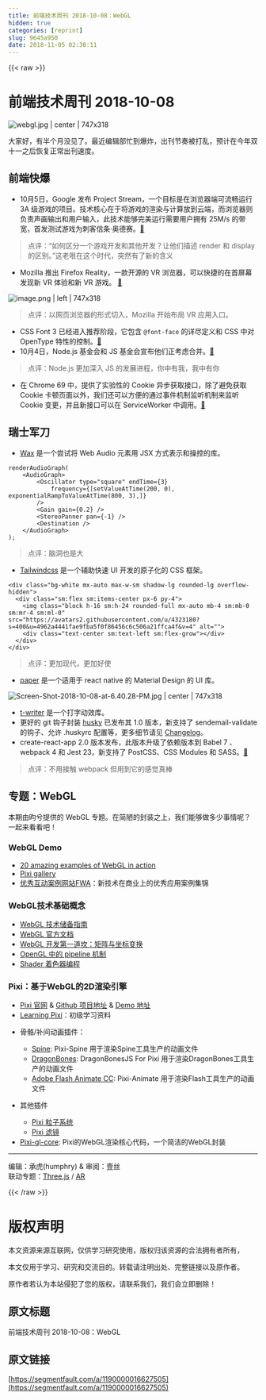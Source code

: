 ```yaml
---
title: 前端技术周刊 2018-10-08：WebGL
hidden: true
categories: [reprint]
slug: 9645a950
date: 2018-11-05 02:30:11
---
```


{{< raw >}}
<h1 id="articleHeader0">&#x524D;&#x7AEF;&#x6280;&#x672F;&#x5468;&#x520A; 2018-10-08</h1><p><span class="img-wrap"><img data-src="/img/remote/1460000016627508?w=1000&amp;h=426" src="https://static.alili.tech/img/remote/1460000016627508?w=1000&amp;h=426" alt="webgl.jpg | center | 747x318" title="webgl.jpg | center | 747x318" style="cursor:pointer;display:inline"></span></p><p>&#x5927;&#x5BB6;&#x597D;&#xFF0C;&#x6709;&#x534A;&#x4E2A;&#x6708;&#x6CA1;&#x89C1;&#x4E86;&#x3002;&#x6700;&#x8FD1;&#x7F16;&#x8F91;&#x90E8;&#x5FD9;&#x5230;&#x7206;&#x70B8;&#xFF0C;&#x51FA;&#x520A;&#x8282;&#x594F;&#x88AB;&#x6253;&#x4E71;&#xFF0C;&#x9884;&#x8BA1;&#x5728;&#x4ECA;&#x5E74;&#x53CC;&#x5341;&#x4E00;&#x4E4B;&#x540E;&#x6062;&#x590D;&#x6B63;&#x5E38;&#x51FA;&#x520A;&#x901F;&#x5EA6;&#x3002;</p><h2 id="articleHeader1">&#x524D;&#x7AEF;&#x5FEB;&#x7206;</h2><ul><li>10&#x6708;5&#x65E5;&#xFF0C;Google &#x53D1;&#x5E03; Project Stream&#xFF0C;&#x4E00;&#x4E2A;&#x76EE;&#x6807;&#x662F;&#x5728;&#x6D4F;&#x89C8;&#x5668;&#x7AEF;&#x53EF;&#x6D41;&#x7545;&#x8FD0;&#x884C; 3A &#x7EA7;&#x6E38;&#x620F;&#x7684;&#x9879;&#x76EE;&#x3002;&#x6280;&#x672F;&#x6838;&#x5FC3;&#x5728;&#x4E8E;&#x5C06;&#x6E38;&#x620F;&#x7684;&#x6E32;&#x67D3;&#x4E0E;&#x8BA1;&#x7B97;&#x653E;&#x5230;&#x4E91;&#x7AEF;&#xFF0C;&#x800C;&#x6D4F;&#x89C8;&#x5668;&#x5219;&#x8D1F;&#x8D23;&#x58F0;&#x753B;&#x8F93;&#x51FA;&#x548C;&#x7528;&#x6237;&#x8F93;&#x5165;&#xFF0C;&#x6B64;&#x6280;&#x672F;&#x80FD;&#x591F;&#x5B8C;&#x7F8E;&#x8FD0;&#x884C;&#x9700;&#x8981;&#x7528;&#x6237;&#x62E5;&#x6709; 25M/s &#x7684;&#x5E26;&#x5BBD;&#xFF0C;&#x9996;&#x53D1;&#x6D4B;&#x8BD5;&#x6E38;&#x620F;&#x4E3A;&#x523A;&#x5BA2;&#x4FE1;&#x6761;&#xB7;&#x5965;&#x5FB7;&#x8D5B;&#x3002;<a href="https://blog.google/technology/developers/pushing-limits-streaming-technology/" rel="nofollow noreferrer" target="_blank">&#x1F517;</a></li></ul><blockquote>&#x70B9;&#x8BC4;&#xFF1A;&#x201C;&#x5982;&#x4F55;&#x533A;&#x5206;&#x4E00;&#x4E2A;&#x6E38;&#x620F;&#x5F00;&#x53D1;&#x548C;&#x5176;&#x4ED6;&#x5F00;&#x53D1;&#xFF1F;&#x8BA9;&#x4ED6;&#x4EEC;&#x63CF;&#x8FF0; render &#x548C; display &#x7684;&#x533A;&#x522B;&#x3002;&#x201D;&#x8FD9;&#x8001;&#x54CF;&#x5728;&#x8FD9;&#x4E2A;&#x65F6;&#x4EE3;&#xFF0C;&#x7A81;&#x7136;&#x6709;&#x4E86;&#x65B0;&#x7684;&#x542B;&#x4E49;</blockquote><ul><li>Mozilla &#x63A8;&#x51FA; Firefox Reality&#xFF0C;&#x4E00;&#x6B3E;&#x5F00;&#x6E90;&#x7684; VR &#x6D4F;&#x89C8;&#x5668;&#xFF0C;&#x53EF;&#x4EE5;&#x5FEB;&#x6377;&#x7684;&#x5728;&#x9996;&#x5C4F;&#x5E55;&#x53D1;&#x73B0;&#x65B0; VR &#x4F53;&#x9A8C;&#x548C;&#x65B0; VR &#x6E38;&#x620F;&#x3002; <a href="https://blog.mozilla.org/blog/2018/09/18/firefox-reality-now-available/" rel="nofollow noreferrer" target="_blank">&#x1F517;</a></li></ul><p><span class="img-wrap"><img data-src="/img/remote/1460000016627509?w=1000&amp;h=426" src="https://static.alili.tech/img/remote/1460000016627509?w=1000&amp;h=426" alt="image.png | left | 747x318" title="image.png | left | 747x318" style="cursor:pointer;display:inline"></span></p><blockquote>&#x70B9;&#x8BC4;&#xFF1A;&#x4EE5;&#x7F51;&#x9875;&#x6D4F;&#x89C8;&#x5668;&#x7684;&#x5F62;&#x5F0F;&#x5207;&#x5165;&#xFF0C;Mozilla &#x5F00;&#x59CB;&#x5E03;&#x5C40; VR &#x5E94;&#x7528;&#x5165;&#x53E3;&#x3002;</blockquote><ul><li>CSS Font 3 &#x5DF2;&#x7ECF;&#x8FDB;&#x5165;&#x63A8;&#x8350;&#x9636;&#x6BB5;&#xFF0C;&#x5B83;&#x5305;&#x542B; <code>@font-face</code> &#x7684;&#x8BE6;&#x5C3D;&#x5B9A;&#x4E49;&#x548C; CSS &#x4E2D;&#x5BF9; OpenType &#x7279;&#x6027;&#x7684;&#x63A7;&#x5236;&#x3002;<a href="https://www.w3.org/blog/2018/09/css-fonts-3-is-a-w3c-recommendation/" rel="nofollow noreferrer" target="_blank">&#x1F517;</a></li><li>10&#x6708;4&#x65E5;&#xFF0C;Node.js &#x57FA;&#x91D1;&#x4F1A;&#x548C; JS &#x57FA;&#x91D1;&#x4F1A;&#x5BA3;&#x5E03;&#x4ED6;&#x4EEC;&#x6B63;&#x8003;&#x8651;&#x5408;&#x5E76;&#x3002;<a href="https://medium.com/@nodejs/the-node-js-foundation-and-js-foundation-announce-an-intent-to-merge-a-message-from-the-boards-8a2e4a5cbd2b" rel="nofollow noreferrer" target="_blank">&#x1F517;</a></li></ul><blockquote>&#x70B9;&#x8BC4;&#xFF1A;Node.js &#x66F4;&#x52A0;&#x6DF1;&#x5165; JS &#x7684;&#x53D1;&#x5C55;&#x8FDB;&#x7A0B;&#xFF0C;&#x4F60;&#x4E2D;&#x6709;&#x6211;&#xFF0C;&#x6211;&#x4E2D;&#x6709;&#x4F60;</blockquote><ul><li>&#x5728; Chrome 69 &#x4E2D;&#xFF0C;&#x63D0;&#x4F9B;&#x4E86;&#x5B9E;&#x9A8C;&#x6027;&#x7684; Cookie &#x5F02;&#x6B65;&#x83B7;&#x53D6;&#x63A5;&#x53E3;&#xFF0C;&#x9664;&#x4E86;&#x907F;&#x514D;&#x83B7;&#x53D6; Cookie &#x5361;&#x987F;&#x9875;&#x9762;&#x4EE5;&#x5916;&#xFF0C;&#x6211;&#x4EEC;&#x8FD8;&#x53EF;&#x4EE5;&#x65B9;&#x4FBF;&#x7684;&#x901A;&#x8FC7;&#x4E8B;&#x4EF6;&#x673A;&#x5236;&#x76D1;&#x542C;&#x673A;&#x5236;&#x6765;&#x76D1;&#x542C; Cookie &#x53D8;&#x66F4;&#xFF0C;&#x5E76;&#x4E14;&#x65B0;&#x63A5;&#x53E3;&#x53EF;&#x4EE5;&#x5728; ServiceWorker &#x4E2D;&#x8C03;&#x7528;&#x3002;<a href="https://developers.google.com/web/updates/2018/09/asynchronous-access-to-http-cookies" rel="nofollow noreferrer" target="_blank">&#x1F517;</a></li></ul><h2 id="articleHeader2">&#x745E;&#x58EB;&#x519B;&#x5200;</h2><ul><li><a href="https://github.com/jamesseanwright/wax" rel="nofollow noreferrer" target="_blank">Wax</a> &#x662F;&#x4E00;&#x4E2A;&#x5C1D;&#x8BD5;&#x5C06; Web Audio &#x5143;&#x7D20;&#x7528; JSX &#x65B9;&#x5F0F;&#x8868;&#x793A;&#x548C;&#x64CD;&#x63A7;&#x7684;&#x5E93;&#x3002;</li></ul><div class="widget-codetool" style="display:none"><div class="widget-codetool--inner"><span class="selectCode code-tool" data-toggle="tooltip" data-placement="top" title="" data-original-title="&#x5168;&#x9009;"></span> <span type="button" class="copyCode code-tool" data-toggle="tooltip" data-placement="top" data-clipboard-text="renderAudioGraph(
    &lt;AudioGraph&gt;
        &lt;Oscillator type=&quot;square&quot;&#xA0;endTime={3}
            frequency={[setValueAtTime(200, 0), exponentialRampToValueAtTime(800, 3),]}
        /&gt;
        &lt;Gain gain={0.2} /&gt;
        &lt;StereoPanner pan={-1} /&gt;
        &lt;Destination /&gt;
    &lt;/AudioGraph&gt;
);" title="" data-original-title="&#x590D;&#x5236;"></span> <span type="button" class="saveToNote code-tool" data-toggle="tooltip" data-placement="top" title="" data-original-title="&#x653E;&#x8FDB;&#x7B14;&#x8BB0;"></span></div></div><pre class="hljs xml"><code class="jsx">renderAudioGraph(
    <span class="hljs-tag">&lt;<span class="hljs-name">AudioGraph</span>&gt;</span>
        <span class="hljs-tag">&lt;<span class="hljs-name">Oscillator</span> <span class="hljs-attr">type</span>=<span class="hljs-string">&quot;square&quot;</span>&#xA0;<span class="hljs-attr">endTime</span>=<span class="hljs-string">{3}</span>
            <span class="hljs-attr">frequency</span>=<span class="hljs-string">{[setValueAtTime(200,</span> <span class="hljs-attr">0</span>), <span class="hljs-attr">exponentialRampToValueAtTime</span>(<span class="hljs-attr">800</span>, <span class="hljs-attr">3</span>),]}
        /&gt;</span>
        <span class="hljs-tag">&lt;<span class="hljs-name">Gain</span> <span class="hljs-attr">gain</span>=<span class="hljs-string">{0.2}</span> /&gt;</span>
        <span class="hljs-tag">&lt;<span class="hljs-name">StereoPanner</span> <span class="hljs-attr">pan</span>=<span class="hljs-string">{-1}</span> /&gt;</span>
        <span class="hljs-tag">&lt;<span class="hljs-name">Destination</span> /&gt;</span>
    <span class="hljs-tag">&lt;/<span class="hljs-name">AudioGraph</span>&gt;</span>
);</code></pre><blockquote>&#x70B9;&#x8BC4;&#xFF1A;&#x8111;&#x6D1E;&#x4E5F;&#x662F;&#x5927;</blockquote><ul><li><a href="https://github.com/tailwindcss/tailwindcss" rel="nofollow noreferrer" target="_blank">Tailwindcss</a> &#x662F;&#x4E00;&#x4E2A;&#x8F85;&#x52A9;&#x5FEB;&#x901F; UI &#x5F00;&#x53D1;&#x7684;&#x539F;&#x5B50;&#x5316;&#x7684; CSS &#x6846;&#x67B6;&#x3002;</li></ul><div class="widget-codetool" style="display:none"><div class="widget-codetool--inner"><span class="selectCode code-tool" data-toggle="tooltip" data-placement="top" title="" data-original-title="&#x5168;&#x9009;"></span> <span type="button" class="copyCode code-tool" data-toggle="tooltip" data-placement="top" data-clipboard-text="&lt;div class=&quot;bg-white mx-auto max-w-sm shadow-lg rounded-lg overflow-hidden&quot;&gt;
  &lt;div class=&quot;sm:flex sm:items-center px-6 py-4&quot;&gt;
    &lt;img class=&quot;block h-16 sm:h-24 rounded-full mx-auto mb-4 sm:mb-0 sm:mr-4 sm:ml-0&quot; src=&quot;https://avatars2.githubusercontent.com/u/4323180?s=400&amp;u=4962a4441fae9fba5f0f86456c6c506a21ffca4f&amp;v=4&quot; alt=&quot;&quot;&gt;
    &lt;div class=&quot;text-center sm:text-left sm:flex-grow&quot;&gt;&lt;/div&gt;
  &lt;/div&gt;
&lt;/div&gt;" title="" data-original-title="&#x590D;&#x5236;"></span> <span type="button" class="saveToNote code-tool" data-toggle="tooltip" data-placement="top" title="" data-original-title="&#x653E;&#x8FDB;&#x7B14;&#x8BB0;"></span></div></div><pre class="xml hljs"><code class="html"><span class="hljs-tag">&lt;<span class="hljs-name">div</span> <span class="hljs-attr">class</span>=<span class="hljs-string">&quot;bg-white mx-auto max-w-sm shadow-lg rounded-lg overflow-hidden&quot;</span>&gt;</span>
  <span class="hljs-tag">&lt;<span class="hljs-name">div</span> <span class="hljs-attr">class</span>=<span class="hljs-string">&quot;sm:flex sm:items-center px-6 py-4&quot;</span>&gt;</span>
    <span class="hljs-tag">&lt;<span class="hljs-name">img</span> <span class="hljs-attr">class</span>=<span class="hljs-string">&quot;block h-16 sm:h-24 rounded-full mx-auto mb-4 sm:mb-0 sm:mr-4 sm:ml-0&quot;</span> <span class="hljs-attr">src</span>=<span class="hljs-string">&quot;https://avatars2.githubusercontent.com/u/4323180?s=400&amp;u=4962a4441fae9fba5f0f86456c6c506a21ffca4f&amp;v=4&quot;</span> <span class="hljs-attr">alt</span>=<span class="hljs-string">&quot;&quot;</span>&gt;</span>
    <span class="hljs-tag">&lt;<span class="hljs-name">div</span> <span class="hljs-attr">class</span>=<span class="hljs-string">&quot;text-center sm:text-left sm:flex-grow&quot;</span>&gt;</span><span class="hljs-tag">&lt;/<span class="hljs-name">div</span>&gt;</span>
  <span class="hljs-tag">&lt;/<span class="hljs-name">div</span>&gt;</span>
<span class="hljs-tag">&lt;/<span class="hljs-name">div</span>&gt;</span></code></pre><blockquote>&#x70B9;&#x8BC4;&#xFF1A;&#x66F4;&#x52A0;&#x73B0;&#x4EE3;&#xFF0C;&#x66F4;&#x52A0;&#x597D;&#x4F7F;</blockquote><ul><li><a href="https://callstack.github.io/react-native-paper/" rel="nofollow noreferrer" target="_blank">paper</a> &#x662F;&#x4E00;&#x4E2A;&#x9002;&#x7528;&#x4E8E; react native &#x7684; Material Design &#x7684; UI &#x5E93;&#x3002;</li></ul><p><span class="img-wrap"><img data-src="/img/remote/1460000016627510?w=1000&amp;h=426" src="https://static.alili.tech/img/remote/1460000016627510?w=1000&amp;h=426" alt="Screen-Shot-2018-10-08-at-6.40.28-PM.jpg | center | 747x318" title="Screen-Shot-2018-10-08-at-6.40.28-PM.jpg | center | 747x318" style="cursor:pointer;display:inline"></span></p><ul><li><a href="https://github.com/ChrisCavs/t-writer.js" rel="nofollow noreferrer" target="_blank">t-writer</a> &#x662F;&#x4E00;&#x4E2A;&#x6253;&#x5B57;&#x52A8;&#x6548;&#x5E93;&#x3002;</li><li>&#x66F4;&#x597D;&#x7684; git &#x94A9;&#x5B50;&#x5C01;&#x88C5; <a href="https://github.com/typicode/husky" rel="nofollow noreferrer" target="_blank">husky</a> &#x5DF2;&#x53D1;&#x5E03;&#x5176; 1.0 &#x7248;&#x672C;&#xFF0C;&#x65B0;&#x652F;&#x6301;&#x4E86; sendemail-validate &#x7684;&#x94A9;&#x5B50;&#x3001;&#x5141;&#x8BB8; .huskyrc &#x914D;&#x7F6E;&#x7B49;&#xFF0C;&#x66F4;&#x591A;&#x7EC6;&#x8282;&#x8BF7;&#x89C1; <a href="https://github.com/typicode/husky/blob/master/CHANGELOG.md" rel="nofollow noreferrer" target="_blank">Changelog</a>&#x3002;</li><li>create-react-app 2.0 &#x7248;&#x672C;&#x53D1;&#x5E03;&#xFF0C;&#x6B64;&#x7248;&#x672C;&#x5347;&#x7EA7;&#x4E86;&#x4F9D;&#x8D56;&#x7248;&#x672C;&#x5230; Babel 7 &#x3001;webpack 4 &#x548C; Jest 23&#xFF0C;&#x65B0;&#x652F;&#x6301;&#x4E86; PostCSS&#x3001;CSS Modules &#x548C; SASS&#x3002;<a href="https://reactjs.org/blog/2018/10/01/create-react-app-v2.html" rel="nofollow noreferrer" target="_blank">&#x1F517;</a></li></ul><blockquote>&#x70B9;&#x8BC4;&#xFF1A;&#x4E0D;&#x7528;&#x63A5;&#x89E6; webpack &#x4F46;&#x7528;&#x5230;&#x5B83;&#x7684;&#x611F;&#x89C9;&#x771F;&#x68D2;</blockquote><h2 id="articleHeader3">&#x4E13;&#x9898;&#xFF1A;WebGL</h2><p>&#x672C;&#x671F;&#x7531;&#x6600;&#x516E;&#x63D0;&#x4F9B;&#x7684; WebGL &#x4E13;&#x9898;&#x3002;&#x5728;&#x7B80;&#x964B;&#x7684;&#x5C01;&#x88C5;&#x4E4B;&#x4E0A;&#xFF0C;&#x6211;&#x4EEC;&#x80FD;&#x591F;&#x505A;&#x591A;&#x5C11;&#x4E8B;&#x60C5;&#x5462;&#xFF1F;&#x4E00;&#x8D77;&#x6765;&#x770B;&#x770B;&#x5427;&#xFF01;</p><h3 id="articleHeader4">WebGL Demo</h3><ul><li><a href="https://www.creativebloq.com/3d/30-amazing-examples-webgl-action-6142954" rel="nofollow noreferrer" target="_blank">20 amazing examples of WebGL in action</a></li><li><a href="http://www.pixijs.com/gallery" rel="nofollow noreferrer" target="_blank">Pixi gallery</a></li><li><a href="https://thefwa.com/" rel="nofollow noreferrer" target="_blank">&#x4F18;&#x79C0;&#x4E92;&#x52A8;&#x6848;&#x4F8B;&#x7F51;&#x7AD9;FWA</a>&#xFF1A;&#x65B0;&#x6280;&#x672F;&#x5728;&#x5546;&#x4E1A;&#x4E0A;&#x7684;&#x4F18;&#x79C0;&#x5E94;&#x7528;&#x6848;&#x4F8B;&#x96C6;&#x9526;</li></ul><h3 id="articleHeader5">WebGL&#x6280;&#x672F;&#x57FA;&#x7840;&#x6982;&#x5FF5;</h3><ul><li><a href="https://segmentfault.com/p/1210000011630028/read">WebGL &#x6280;&#x672F;&#x50A8;&#x5907;&#x6307;&#x5357;</a></li><li><a href="https://www.khronos.org/webgl/" rel="nofollow noreferrer" target="_blank">WebGL &#x5B98;&#x65B9;&#x6587;&#x6863;</a></li><li><a href="https://segmentfault.com/p/1210000011522002/read">WebGL &#x5F00;&#x53D1;&#x7B2C;&#x4E00;&#x9053;&#x574E;&#xFF1A;&#x77E9;&#x9635;&#x4E0E;&#x5750;&#x6807;&#x53D8;&#x6362;</a></li><li><a href="https://juejin.im/entry/58d1d1bc570c350058b8c8c4" rel="nofollow noreferrer" target="_blank">OpenGL &#x4E2D;&#x7684; pipeline &#x673A;&#x5236;</a></li><li><a href="https://segmentfault.com/a/1190000004410579">Shader &#x7740;&#x8272;&#x5668;&#x7F16;&#x7A0B;</a></li></ul><h3 id="articleHeader6">Pixi&#xFF1A;&#x57FA;&#x4E8E;WebGL&#x7684;2D&#x6E32;&#x67D3;&#x5F15;&#x64CE;</h3><ul><li><a href="http://www.pixijs.com/" rel="nofollow noreferrer" target="_blank">Pixi &#x5B98;&#x7F51;</a> &amp; <a href="https://github.com/pixijs/pixi.js" rel="nofollow noreferrer" target="_blank">Github &#x9879;&#x76EE;&#x5730;&#x5740;</a> &amp; <a href="http://pixijs.github.io/examples/" rel="nofollow noreferrer" target="_blank">Demo &#x5730;&#x5740;</a></li><li><a href="https://github.com/Eamonnzhang/learning-pixi" rel="nofollow noreferrer" target="_blank">Learning Pixi</a>&#xFF1A;&#x521D;&#x7EA7;&#x5B66;&#x4E60;&#x8D44;&#x6599;</li><li><p>&#x9AA8;&#x9ABC;/&#x8865;&#x95F4;&#x52A8;&#x753B;&#x63D2;&#x4EF6;&#xFF1A;</p><ul><li><a href="https://github.com/pixijs/pixi-spine" rel="nofollow noreferrer" target="_blank">Spine</a>: Pixi-Spine &#x7528;&#x4E8E;&#x6E32;&#x67D3;Spine&#x5DE5;&#x5177;&#x751F;&#x4EA7;&#x7684;&#x52A8;&#x753B;&#x6587;&#x4EF6;</li><li><a href="https://github.com/DragonBones/DragonBonesJS/tree/master/Pixi" rel="nofollow noreferrer" target="_blank">DragonBones</a>: DragonBonesJS For Pixi &#x7528;&#x4E8E;&#x6E32;&#x67D3;DragonBones&#x5DE5;&#x5177;&#x751F;&#x4EA7;&#x7684;&#x52A8;&#x753B;&#x6587;&#x4EF6;</li><li><a href="https://github.com/pixijs/pixi-animate" rel="nofollow noreferrer" target="_blank">Adobe Flash Animate CC</a>: Pixi-Animate &#x7528;&#x4E8E;&#x6E32;&#x67D3;Flash&#x5DE5;&#x5177;&#x751F;&#x4EA7;&#x7684;&#x52A8;&#x753B;&#x6587;&#x4EF6;</li></ul></li><li><p>&#x5176;&#x4ED6;&#x63D2;&#x4EF6;</p><ul><li><a href="https://github.com/pixijs/pixi-particles" rel="nofollow noreferrer" target="_blank">Pixi &#x7C92;&#x5B50;&#x7CFB;&#x7EDF;</a></li><li><a href="https://github.com/pixijs/pixi-filters" rel="nofollow noreferrer" target="_blank">Pixi &#x6EE4;&#x955C;</a></li></ul></li><li><a href="https://github.com/pixijs/pixi-gl-core" rel="nofollow noreferrer" target="_blank">Pixi-gl-core</a>: Pixi&#x7684;WebGL&#x6E32;&#x67D3;&#x6838;&#x5FC3;&#x4EE3;&#x7801;&#xFF0C;&#x4E00;&#x4E2A;&#x7B80;&#x6D01;&#x7684;WebGL&#x5C01;&#x88C5;</li></ul><hr><p>&#x7F16;&#x8F91;&#xFF1A;&#x627F;&#x864E;(humphry) &amp; &#x5BA1;&#x9605;&#xFF1A;&#x58F9;&#x4E1D;<br>&#x8054;&#x52A8;&#x4E13;&#x9898;&#xFF1A;<a href="https://segmentfault.com/a/1190000015828930#articleHeader3">Three.js</a> / <a href="https://segmentfault.com/a/1190000015569707#articleHeader3" target="_blank">AR</a></p>
{{< /raw >}}

# 版权声明
本文资源来源互联网，仅供学习研究使用，版权归该资源的合法拥有者所有，

本文仅用于学习、研究和交流目的。转载请注明出处、完整链接以及原作者。 

原作者若认为本站侵犯了您的版权，请联系我们，我们会立即删除！

## 原文标题
前端技术周刊 2018-10-08：WebGL

## 原文链接
[https://segmentfault.com/a/1190000016627505](https://segmentfault.com/a/1190000016627505)

